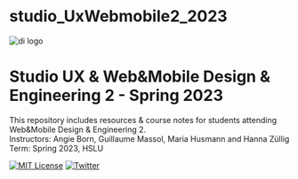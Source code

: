 # studio_UxWebmobile2_2023


![di logo](https://github.com/digitalideation/comppx_h2001/blob/master/docs/assets/images/di-logo-small.jpg?raw=true "di logo")


# Studio UX & Web&Mobile Design & Engineering 2 - Spring 2023

This repository includes resources & course notes for students attending Web&Mobile Design & Engineering 2.<br/>
Instructors: Angie Born, Guillaume Massol, Maria Husmann and Hanna Züllig<br/>
Term: Spring 2023, HSLU<br/>



[![MIT License](https://img.shields.io/badge/license-MIT-blue.svg)](http://opensource.org/licenses/MIT)
[![Twitter](https://img.shields.io/twitter/url/https/github.com/webslides/webslides.svg?style=social)](https://twitter.com/digideation)
